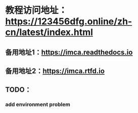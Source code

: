 # 教程访问地址：https://123456dfg.online/zh-cn/latest/index.html
## 备用地址1：https://imca.readthedocs.io
## 备用地址2：https://imca.rtfd.io
## TODO：
### add environment problem
